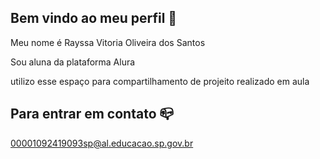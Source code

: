 ## Bem vindo ao meu perfil 🌟

Meu nome é Rayssa Vitoria Oliveira dos Santos

Sou aluna da plataforma Alura

utilizo esse espaço para compartilhamento de projeito realizado em aula 

## Para entrar em contato 📪

00001092419093sp@al.educacao.sp.gov.br

<!--
**RAYSSASAN3S2024/RAYSSASAN3S2024** is a ✨ _special_ ✨ repository because its `README.md` (this file) appears on your GitHub profile.

Here are some ideas to get you started:

- 🔭 I’m currently working on ...
- 🌱 I’m currently learning ...
- 👯 I’m looking to collaborate on ...
- 🤔 I’m looking for help with ...
- 💬 Ask me about ...
- 📫 How to reach me: ...
- 😄 Pronouns: ...
- ⚡ Fun fact: ...Sou aluna 
-->
